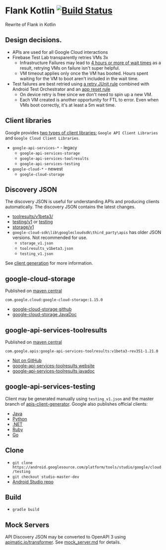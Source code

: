 # Flank Kotlin [![Build Status](https://www.bitrise.io/app/ee155007f34f9bc0/status.svg?token=27NQxGRrrr0S0uSFrX_VVw&branch=cloud_testing)](https://www.bitrise.io/app/ee155007f34f9bc0)

Rewrite of Flank in Kotlin

## Design decisions.

- APIs are used for all Google Cloud interactions
- Firebase Test Lab transparently retries VMs 3x
  - Infrastructure Failures may lead to [4 hours or more of wait times](https://github.com/TestArmada/flank/issues/108) as a result, retrying VMs on failure isn't super helpful.
  - VM timeout applies only once the VM has booted. Hours spent waiting for the VM to boot aren't included in the wait time.
- Test failures are best retried using [a retry JUnit rule](https://github.com/instructure/instructure-android/blob/80b0c5e7256317c223d4d3ed6f3b918df31c2548/espresso/src/main/java/com/instructure/espresso/ScreenshotTestRule.java#L38) combined with Android Test Orchestrator and an [app reset rule](https://github.com/instructure/instructure-android/blob/80b0c5e7256317c223d4d3ed6f3b918df31c2548/teacher/app/src/androidTest/java/com/instructure/teacher/ui/utils/TeacherActivityTestRule.java#L39)
  - On device retry is free since we don't need to spin up a new VM. 
  - Each VM created is another opportunity for FTL to error. Even when VMs boot correctly, it's at least a 5m wait time.

## Client libraries

Google provides [two types of client libraries:](https://cloud.google.com/apis/docs/client-libraries-explained) `Google API Client Libraries` and `Google Cloud Client Libraries`.

- `google-api-services-*` - legacy
  - `google-api-services-storage`
  - `google-api-services-toolresults`
  - `google-api-services-testing`
- `google-cloud-*` - newest
  - `google-cloud-storage`

## Discovery JSON

The discovery JSON is useful for understanding APIs and producing clients automatically. The discovery JSON contains the latest changes.

- [toolresults/v1beta3/](https://www.googleapis.com/discovery/v1/apis/toolresults/v1beta3/rest)
- [testing/v1](https://www.googleapis.com/discovery/v1/apis/testing/v1/rest) or [testing](https://testing.googleapis.com/$discovery/rest?version=v1)
- [storage/v1](https://www.googleapis.com/discovery/v1/apis/storage/v1/rest)
- `google-cloud-sdk\lib\googlecloudsdk\third_party\apis` has older JSON versions. Not recommended for use.
  - `storage_v1.json`
  - `toolresults_v1beta3.json`
  - `testing_v1.json`

See [client generation](client_generation.md) for more information.

## google-cloud-storage

Published on [maven central](https://search.maven.org/#search%7Cga%7C1%7Cg%3A%22com.google.cloud%22%20AND%20a%3A%22google-cloud-storage%22)

`com.google.cloud:google-cloud-storage:1.15.0`

- [google-cloud-storage github](https://github.com/GoogleCloudPlatform/google-cloud-java/tree/master/google-cloud-storage)
- [google-cloud-storage JavaDoc](http://googlecloudplatform.github.io/google-cloud-java/latest/apidocs/?com/google/cloud/storage/package-summary.html)

## google-api-services-toolresults

Published on [maven central](https://search.maven.org/#search%7Cga%7C1%7Cg%3A%22com.google.apis%22%20AND%20a%3A%22google-api-services-toolresults%22)

`com.google.apis:google-api-services-toolresults:v1beta3-rev351-1.21.0 `

- [Not on GitHub](https://github.com/google/google-api-java-client)
- [google-api-services-toolresults website](https://developers.google.com/api-client-library/java/apis/toolresults/v1beta3)
- [google-api-services-toolresults javadoc](https://developers.google.com/resources/api-libraries/documentation/toolresults/v1beta3/java/latest/index.html?overview-summary.html)

## google-api-services-testing

Client may be generated manually using `testing_v1.json` and the master branch of [apis-client-generator](https://github.com/google/apis-client-generator). Google also publishes official clients:

- [Java](https://developers.google.com/api-client-library/java/apis/testing/v1)
- [Python](https://developers.google.com/api-client-library/python/apis/testing/v1)
- [.NET](https://developers.google.com/api-client-library/dotnet/apis/testing/v1)
- [Ruby](https://developers.google.com/api-client-library/ruby/apis/testing/v1)
- [Go](https://github.com/google/google-api-go-client/tree/master/testing/v1)

## Clone
- `git clone https://android.googlesource.com/platform/tools/studio/google/cloud/testing`
- `git checkout studio-master-dev`
- [Android Studio repo](https://android.googlesource.com/platform/tools/studio/google/cloud/testing/+/studio-master-dev/firebase-testing/lib)

## Build

- `gradle build`

## Mock Servers

API Discovery JSON may be converted to OpenAPI 3 using [apimatic.io/transformer](https://apimatic.io/transformer). See [mock_server.md](mock_server.md) for details.
